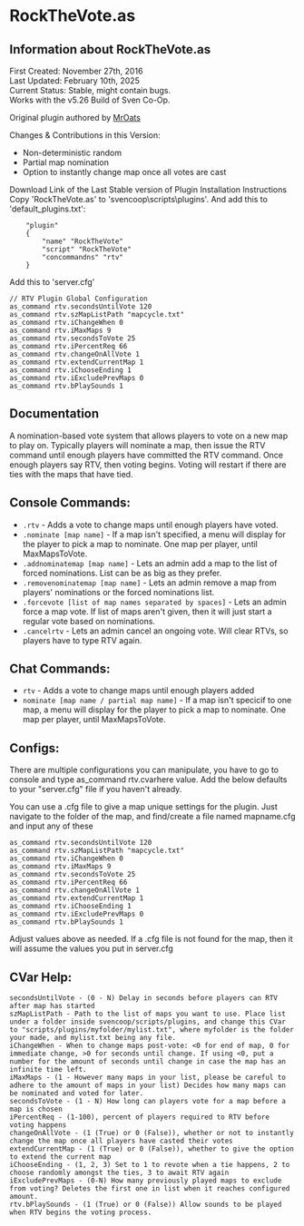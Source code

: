 # RockTheVote.as

## Information about RockTheVote.as   
First Created: November 27th, 2016   
Last Updated: February 10th, 2025   
Current Status: Stable, might contain bugs.   
Works with the v5.26 Build of Sven Co-Op.    

Original plugin authored by [MrOats](https://github.com/MrOats/AngelScript_SC_Plugins)

Changes & Contributions in this Version:  
- Non-deterministic random
- Partial map nomination
- Option to instantly change map once all votes are cast


Download Link of the Last Stable version of Plugin
Installation Instructions
Copy 'RockTheVote.as' to 'svencoop\scripts\plugins'. And add this to 'default_plugins.txt':

```
    "plugin"
    {
        "name" "RockTheVote"
        "script" "RockTheVote"
        "concommandns" "rtv"
    }
```

Add this to 'server.cfg'

```
// RTV Plugin Global Configuration
as_command rtv.secondsUntilVote 120
as_command rtv.szMapListPath "mapcycle.txt"
as_command rtv.iChangeWhen 0
as_command rtv.iMaxMaps 9
as_command rtv.secondsToVote 25
as_command rtv.iPercentReq 66
as_command rtv.changeOnAllVote 1
as_command rtv.extendCurrentMap 1
as_command rtv.iChooseEnding 1
as_command rtv.iExcludePrevMaps 0
as_command rtv.bPlaySounds 1
```

## Documentation
A nomination-based vote system that allows players to vote on a new map to play on. Typically players will nominate a map, then issue the RTV command until enough players have committed the RTV command. Once enough players say RTV, then voting begins. Voting will restart if there are ties with the maps that have tied.

## Console Commands:
- `.rtv` - Adds a vote to change maps until enough players have voted.
- `.nominate [map name]` - If a map isn't specified, a menu will display for the player to pick a map to nominate. One map per player, until MaxMapsToVote.
- `.addnominatemap [map name]` - Lets an admin add a map to the list of forced nominations. List can be as big as they prefer.
- `.removenominatemap [map name]` - Lets an admin remove a map from players' nominations or the forced nominations list.
- `.forcevote [list of map names separated by spaces]` - Lets an admin force a map vote. If list of maps aren't given, then it will just start a regular vote based on nominations.
- `.cancelrtv` - Lets an admin cancel an ongoing vote. Will clear RTVs, so players have to type RTV again.

## Chat Commands:
- `rtv` - Adds a vote to change maps until enough players added
- `nominate [map name / partial map name]` - If a map isn't specicif to one map, a menu will display for the player to pick a map to nominate. One map per player, until MaxMapsToVote.
  
## Configs:
There are multiple configurations you can manipulate, you have to go to console and type as_command rtv.cvarhere value.
Add the below defaults to your "server.cfg" file if you haven't already.


You can use a .cfg file to give a map unique settings for the plugin.
Just navigate to the folder of the map, and find/create a file named mapname.cfg and input any of these

```
as_command rtv.secondsUntilVote 120
as_command rtv.szMapListPath "mapcycle.txt"
as_command rtv.iChangeWhen 0
as_command rtv.iMaxMaps 9
as_command rtv.secondsToVote 25
as_command rtv.iPercentReq 66
as_command rtv.changeOnAllVote 1
as_command rtv.extendCurrentMap 1
as_command rtv.iChooseEnding 1
as_command rtv.iExcludePrevMaps 0
as_command rtv.bPlaySounds 1
```
Adjust values above as needed. If a .cfg file is not found for the map, then it will assume the values you put in server.cfg

## CVar Help:

```
secondsUntilVote - (0 - N) Delay in seconds before players can RTV after map has started
szMapListPath - Path to the list of maps you want to use. Place list under a folder inside svencoop/scripts/plugins, and change this CVar to "scripts/plugins/myfolder/mylist.txt", where myfolder is the folder your made, and mylist.txt being any file.
iChangeWhen - When to change maps post-vote: <0 for end of map, 0 for immediate change, >0 for seconds until change. If using <0, put a number for the amount of seconds until change in case the map has an infinite time left.
iMaxMaps - (1 - However many maps in your list, please be careful to adhere to the amount of maps in your list) Decides how many maps can be nominated and voted for later.
secondsToVote - (1 - N) How long can players vote for a map before a map is chosen
iPercentReq - (1-100), percent of players required to RTV before voting happens
changeOnAllVote - (1 (True) or 0 (False)), whether or not to instantly change the map once all players have casted their votes
extendCurrentMap - (1 (True) or 0 (False)), whether to give the option to extend the current map
iChooseEnding - (1, 2, 3) Set to 1 to revote when a tie happens, 2 to choose randomly amongst the ties, 3 to await RTV again
iExcludePrevMaps - (0-N) How many previously played maps to exclude from voting? Deletes the first one in list when it reaches configured amount.
rtv.bPlaySounds - (1 (True) or 0 (False)) Allow sounds to be played when RTV begins the voting process.
```
